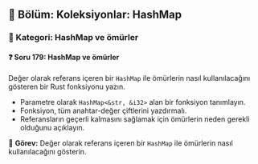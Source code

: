 ## 📘 Bölüm: Koleksiyonlar: HashMap  
### 🔹 Kategori: HashMap ve ömürler  
#### ❓ Soru 179: HashMap ve ömürler

Değer olarak referans içeren bir `HashMap` ile ömürlerin nasıl kullanılacağını gösteren bir Rust fonksiyonu yazın.

- Parametre olarak `HashMap<&str, &i32>` alan bir fonksiyon tanımlayın.
- Fonksiyon, tüm anahtar-değer çiftlerini yazdırmalı.
- Referansların geçerli kalmasını sağlamak için ömürlerin neden gerekli olduğunu açıklayın.

🔧 **Görev:** Değer olarak referans içeren bir `HashMap` ile ömürlerin nasıl kullanılacağını gösterin.
